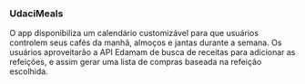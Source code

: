 ### UdaciMeals

O app  disponibiliza um calendário customizável para que usuários controlem seus cafés da manhã, almoços e jantas durante a semana. Os usuários aproveitarão a API Edamam de busca de receitas para adicionar as refeições, e assim gerar uma lista de compras baseada na refeição escolhida.

